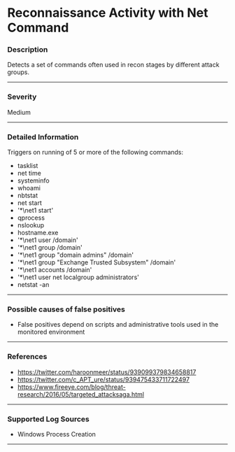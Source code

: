 # Reconnaissance Activity with Net Command
### Description

Detects a set of commands often used in recon stages by different attack groups.

-------------------
### Severity

Medium

-------------------

### Detailed Information
Triggers on running of 5 or more of the following commands:

  - tasklist
  - net time
  - systeminfo
  - whoami
  - nbtstat
  - net start
  - '*\net1 start'
  - qprocess
  - nslookup
  - hostname.exe
  - '*\net1 user /domain'
  - '*\net1 group /domain'
  - '*\net1 group "domain admins" /domain'
  - '*\net1 group "Exchange Trusted Subsystem" /domain'
  - '*\net1 accounts /domain'
  - '*\net1 user net localgroup administrators'
  - netstat -an

-------------------

### Possible causes of false positives

- False positives depend on scripts and administrative tools used in the monitored environment

-------------------
### References

- https://twitter.com/haroonmeer/status/939099379834658817
- https://twitter.com/c_APT_ure/status/939475433711722497
- https://www.fireeye.com/blog/threat-research/2016/05/targeted_attacksaga.html

-------------------
### Supported Log Sources

- Windows Process Creation

-------------------
